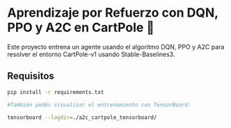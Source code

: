 # Aprendizaje por Refuerzo con DQN, PPO y A2C en CartPole 🎯

Este proyecto entrena un agente usando el algoritmo DQN, PPO y A2C para resolver el entorno CartPole-v1 usando Stable-Baselines3.

## Requisitos

```bash
pip install -r requirements.txt

#También podés visualizar el entrenamiento con TensorBoard:

tensorboard --logdir=./a2c_cartpole_tensorboard/
